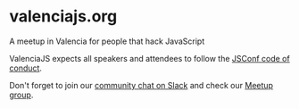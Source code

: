 valenciajs.org
==============

A meetup in Valencia for people that hack JavaScript

ValenciaJS expects all speakers and attendees to follow the [JSConf code of conduct](http://jsconf.com/codeofconduct.html). 

Don't forget to join our [community chat on Slack](http://valenciajs.herokuapp.com/) and check our [Meetup group](http://www.meetup.com/es/ValenciaJS).
